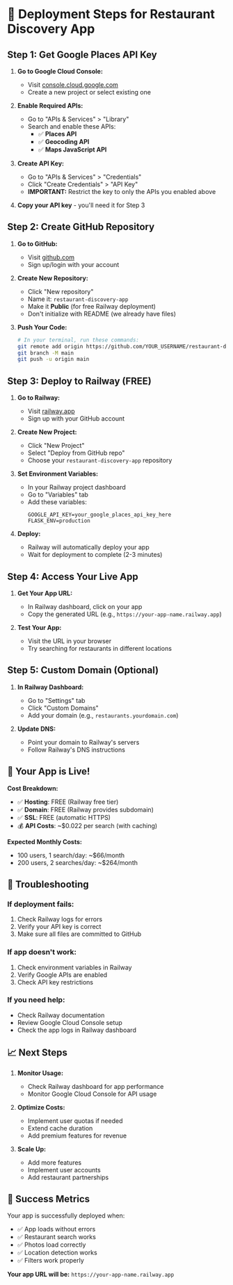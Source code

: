 # 🚀 Deployment Steps for Restaurant Discovery App

## Step 1: Get Google Places API Key

1. **Go to Google Cloud Console:**
   - Visit [console.cloud.google.com](https://console.cloud.google.com/)
   - Create a new project or select existing one

2. **Enable Required APIs:**
   - Go to "APIs & Services" > "Library"
   - Search and enable these APIs:
     - ✅ **Places API**
     - ✅ **Geocoding API**
     - ✅ **Maps JavaScript API**

3. **Create API Key:**
   - Go to "APIs & Services" > "Credentials"
   - Click "Create Credentials" > "API Key"
   - **IMPORTANT:** Restrict the key to only the APIs you enabled above

4. **Copy your API key** - you'll need it for Step 3

## Step 2: Create GitHub Repository

1. **Go to GitHub:**
   - Visit [github.com](https://github.com/)
   - Sign up/login with your account

2. **Create New Repository:**
   - Click "New repository"
   - Name it: `restaurant-discovery-app`
   - Make it **Public** (for free Railway deployment)
   - Don't initialize with README (we already have files)

3. **Push Your Code:**
   ```bash
   # In your terminal, run these commands:
   git remote add origin https://github.com/YOUR_USERNAME/restaurant-discovery-app.git
   git branch -M main
   git push -u origin main
   ```

## Step 3: Deploy to Railway (FREE)

1. **Go to Railway:**
   - Visit [railway.app](https://railway.app/)
   - Sign up with your GitHub account

2. **Create New Project:**
   - Click "New Project"
   - Select "Deploy from GitHub repo"
   - Choose your `restaurant-discovery-app` repository

3. **Set Environment Variables:**
   - In your Railway project dashboard
   - Go to "Variables" tab
   - Add these variables:
     ```
     GOOGLE_API_KEY=your_google_places_api_key_here
     FLASK_ENV=production
     ```

4. **Deploy:**
   - Railway will automatically deploy your app
   - Wait for deployment to complete (2-3 minutes)

## Step 4: Access Your Live App

1. **Get Your App URL:**
   - In Railway dashboard, click on your app
   - Copy the generated URL (e.g., `https://your-app-name.railway.app`)

2. **Test Your App:**
   - Visit the URL in your browser
   - Try searching for restaurants in different locations

## Step 5: Custom Domain (Optional)

1. **In Railway Dashboard:**
   - Go to "Settings" tab
   - Click "Custom Domains"
   - Add your domain (e.g., `restaurants.yourdomain.com`)

2. **Update DNS:**
   - Point your domain to Railway's servers
   - Follow Railway's DNS instructions

## 🎉 Your App is Live!

**Cost Breakdown:**
- ✅ **Hosting**: FREE (Railway free tier)
- ✅ **Domain**: FREE (Railway provides subdomain)
- ✅ **SSL**: FREE (automatic HTTPS)
- 💰 **API Costs**: ~$0.022 per search (with caching)

**Expected Monthly Costs:**
- 100 users, 1 search/day: ~$66/month
- 200 users, 2 searches/day: ~$264/month

## 🔧 Troubleshooting

### If deployment fails:
1. Check Railway logs for errors
2. Verify your API key is correct
3. Make sure all files are committed to GitHub

### If app doesn't work:
1. Check environment variables in Railway
2. Verify Google APIs are enabled
3. Check API key restrictions

### If you need help:
- Check Railway documentation
- Review Google Cloud Console setup
- Check the app logs in Railway dashboard

## 📈 Next Steps

1. **Monitor Usage:**
   - Check Railway dashboard for app performance
   - Monitor Google Cloud Console for API usage

2. **Optimize Costs:**
   - Implement user quotas if needed
   - Extend cache duration
   - Add premium features for revenue

3. **Scale Up:**
   - Add more features
   - Implement user accounts
   - Add restaurant partnerships

## 🎯 Success Metrics

Your app is successfully deployed when:
- ✅ App loads without errors
- ✅ Restaurant search works
- ✅ Photos load correctly
- ✅ Location detection works
- ✅ Filters work properly

**Your app URL will be:** `https://your-app-name.railway.app` 